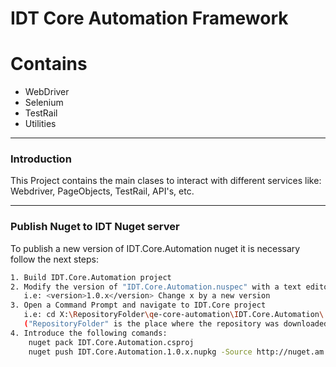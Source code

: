 # IDT Core Automation Framework

# Contains

* WebDriver
* Selenium
* TestRail 
* Utilities

---
### Introduction

This Project contains the main clases to interact with different services like:
Webdriver, PageObjects, TestRail, API's, etc.

---
### Publish Nuget to IDT Nuget server

To publish a new version of IDT.Core.Automation nuget it is necessary follow the next steps:

```sh
1. Build IDT.Core.Automation project
2. Modify the version of "IDT.Core.Automation.nuspec" with a text editor:
   i.e: <version>1.0.x</version> Change x by a new version
3. Open a Command Prompt and navigate to IDT.Core project
   i.e: cd X:\RepositoryFolder\qe-core-automation\IDT.Core.Automation\
   ("RepositoryFolder" is the place where the repository was downloaded.)
4. Introduce the following comands:
    nuget pack IDT.Core.Automation.csproj
    nuget push IDT.Core.Automation.1.0.x.nupkg -Source http://nuget.am.idtcorp.net/ E53F382B-5B74-442B-961A-223F53B8FFAE
```